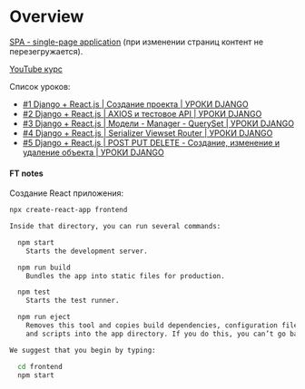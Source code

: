 # Overview

[SPA - single-page application](https://en.wikipedia.org/wiki/Single-page_application) (при изменении страниц контент не перезегружается).

[YouTube курс](https://www.youtube.com/playlist?list=PLodoqt_ESP4ubldFsx_1kBrFr3RLNN7I7)

Список уроков:
- [#1 Django + React.js | Создание проекта | УРОКИ DJANGO](https://www.youtube.com/watch?v=nJ9BohUzgtM&list=PLodoqt_ESP4ubldFsx_1kBrFr3RLNN7I7&index=1)
- [#2 Django + React.js | AXIOS и тестовое API | УРОКИ DJANGO](https://www.youtube.com/watch?v=fJmNnjv7UHk)
- [#3 Django + React.js | Модели - Manager - QuerySet | УРОКИ DJANGO](https://www.youtube.com/watch?v=jid5IT07qrc)
- [#4 Django + React.js | Serializer Viewset Router | УРОКИ DJANGO](https://www.youtube.com/watch?v=sHSVlAWCYm8)
- [#5 Django + React.js | POST PUT DELETE - Создание, изменение и удаление объекта | УРОКИ DJANGO](https://www.youtube.com/watch?v=pl88x9b-VTo)

#### FT notes
Создание React приложения:
```bash
npx create-react-app frontend
```

```bash
Inside that directory, you can run several commands:

  npm start
    Starts the development server.

  npm run build
    Bundles the app into static files for production.

  npm test
    Starts the test runner.

  npm run eject
    Removes this tool and copies build dependencies, configuration files
    and scripts into the app directory. If you do this, you can’t go back!

We suggest that you begin by typing:

  cd frontend
  npm start
```
